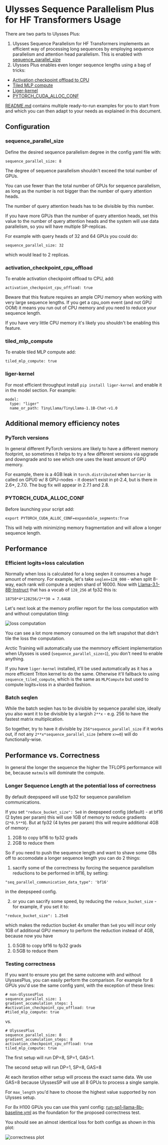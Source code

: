 # Ulysses Sequence Parallelism Plus for HF Transformers Usage

There are two parts to Ulysses Plus:

1. Ulysses Sequence Parallelism for HF Transformers implements an efficient way of processing long sequences by employing sequence parallelism and attention head parallelism. This is enabled with [sequence_parallel_size](#sequence_parallel_size)
2. Ulysses Plus enables even longer sequence lengths using a bag of tricks:
- [Activation checkpoint offload to CPU](#activation_checkpoint_cpu_offload)
- [Tiled MLP compute](#tiled_mlp_compute)
- [Liger-kernel](#liger-kernel)
- [PYTORCH_CUDA_ALLOC_CONF](#PYTORCH_CUDA_ALLOC_CONF)

[README.md](README.md) contains multiple ready-to-run examples for you to start from and which you can then adapt to your needs as explained in this document.

## Configuration

### sequence_parallel_size

Define the desired sequence parallelism degree in the config yaml file with:
```
sequence_parallel_size: 8
```
The degree of sequence parallelism shouldn't exceed the total number of GPUs.

You can use fewer than the total number of GPUs for sequence parallelism, as long as the number is not bigger than the number of query attention heads.

The number of query attention heads has to be divisible by this number.

If you have more GPUs than the number of query attention heads, set this value to the number of query attention heads and the system will use data parallelism, so you will have multiple SP-replicas.

For example with query heads of 32 and 64 GPUs you could do:
```
sequence_parallel_size: 32
```
which would lead to 2 replicas.


### activation_checkpoint_cpu_offload

To enable activation checkpoint offload to CPU, add:
```
activation_checkpoint_cpu_offload: true
```

Beware that this feature requires an ample CPU memory when working with very large sequence lengths. If you get a cpu_oom event (and not GPU OOM) it means you run out of CPU memory and you need to reduce your sequence length.

If you have very little CPU memory it's likely you shouldn't be enabling this feature.

### tiled_mlp_compute

To enable tiled MLP compute add:
```
tiled_mlp_compute: true
```

### liger-kernel

For most efficient throughput install `pip install liger-kernel` and enable it in the model section. For example:

```
model:
  type: "liger"
  name_or_path: TinyLlama/TinyLlama-1.1B-Chat-v1.0
```




## Additional memory efficiency notes

### PyTorch versions

In general different PyTorch versions are likely to have a different memory footprint, so sometimes it helps to try a few different versions via upgrade and downgrade and to see which one uses the least amount of GPU memory.

For example,  there is a 4GB leak in `torch.distributed` when `barrier` is called on GPU0 w/ 8 GPU-nodes - it doesn't exist in pt-2.4, but is there in 2.6*, 2.7.0. The bug fix will appear in 2.7.1 and 2.8.

### PYTORCH_CUDA_ALLOC_CONF

Before launching your script add:
```
export PYTORCH_CUDA_ALLOC_CONF=expandable_segments:True
```
This will help with minimizing memory fragmentation and will allow a longer sequence length.



## Performance

### Efficient logits+loss calculation

Normally when loss is calculated for a long seqlen it consumes a huge amount of memory. For example, let's take `seqlen=128_000` - when split 8-way, each rank will compute a seqlen shard of 16000. Now with [Llama-3.1-8B-Instruct](https://huggingface.co/meta-llama/Llama-3.1-8B-Instruct/blob/main/config.json) that has a vocab of `128_256` at fp32 this is:

```
18750*4*128256/2**30 = 7.64GB
```

Let's next look at the memory profiler report for the loss computation with and without computation tiling:

![loss computation](images/loss-computation.png)

You can see a lot more memory consumed on the left snapshot that didn't tile the loss the computation.

Arctic Training will automatically use the memmory efficient implementation when Ulysses is used (`sequence_parallel_size>1`), you don't need to enable anything.

If you have `liger-kernel` installed, it'll be used automatically as it has a more efficient Triton kernel to do the same. Otherwise it'll fallback to using `sequence_tiled_compute`, which is the same as `MLPCompute` but used to compute logits+loss in a sharded fashion.

### Batch seqlen

While the batch seqlen has to be divisible by sequence parallel size, ideally you also want it to be divisible by a largish `2**x` - e.g. 256 to have the fastest matrix multiplication.

So together, try to have it divisible by `256*sequence_parallel_size` if it works out, if not any `2**x*sequence_parallel_size` (where `x>=0`) will do functionally-wise.



## Performance vs. Correctness

In general the longer the sequence the higher the TFLOPS performance will be, because `matmul`s will dominate the compute.

### Longer Sequence Length at the potential loss of correctness

By default deepspeed will use fp32 for sequence parallelism communications.

If you set `"reduce_bucket_size": 5e8` in deepspeed config (default) - at bf16 (2 bytes per param) this will use 1GB of memory to reduce gradients (`2*0.5**9`). But at fp32 (4 bytes per param) this will require additional 4GB of memory:
1. 2GB to copy bf16 to fp32 grads
2. 2GB to reduce them

So if you need to push the sequence length and want to shave some GBs off to accomodate a longer sequence length you can do 2 things:

1. sacrify some of the correctness by forcing the sequence parallelism reductions to be performed in bf16, by setting:
```
"seq_parallel_communication_data_type": 'bf16'
```
in the deepspeed config.

2. or you can sacrify some speed, by reducing the `reduce_bucket_size` - for example, if you set it to:
```
"reduce_bucket_size": 1.25e8
```
which makes the reduction bucket 4x smaller than `5e8` you will incur only 1GB of additional GPU memory to perform the reduction instead of 4GB, because now you have
1. 0.5GB to copy bf16 to fp32 grads
2. 0.5GB to reduce them


### Testing correctness

If you want to ensure you get the same outcome with and without UlyssesPlus, you can easily perform the comparison. For example for 8 GPUs you'd use the same config yaml, with the exception of these lines:

```
# non-UlyssesPlus
sequence_parallel_size: 1
gradient_accumulation_steps: 1
#activation_checkpoint_cpu_offload: true
#tiled_mlp_compute: true
```
vs.
```
# UlyssesPlus
sequence_parallel_size: 8
gradient_accumulation_steps: 8
activation_checkpoint_cpu_offload: true
tiled_mlp_compute: true
```

The first setup will run DP=8, SP=1, GAS=1.

The second setup will run DP=1, SP=8, GAS=8

At each iteration either setup will process the exact same data. We use GAS=8 because UlyssesSP will use all 8 GPUs to process a single sample.

For `max_length` you'd have to choose the highest value supported by non Ulysses setup.

For 8x H100 GPUs you can use this yaml config: [run-sp1-llama-8b-baseline.yml](run-sp1-llama-8b-baseline.yml) as the foundation for the proposed correctness test.

You should see an almost identical loss for both configs as shown in this plot:

![correctness plot](images/correctness-plot.png)
